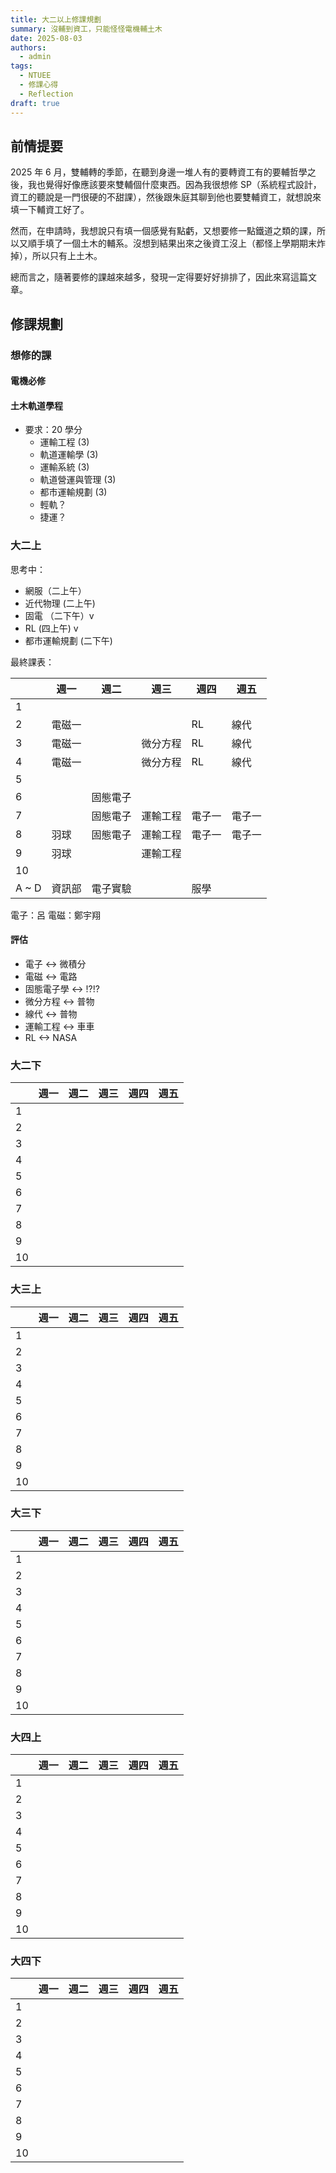 ```yaml
---
title: 大二以上修課規劃
summary: 沒輔到資工，只能怪怪電機輔土木
date: 2025-08-03
authors:
  - admin
tags:
  - NTUEE
  - 修課心得
  - Reflection
draft: true
---
```


## 前情提要

2025 年 6 月，雙輔轉的季節，在聽到身邊一堆人有的要轉資工有的要輔哲學之後，我也覺得好像應該要來雙輔個什麼東西。因為我很想修 SP（系統程式設計，資工的聽說是一門很硬的不甜課），然後跟朱庭其聊到他也要雙輔資工，就想說來填一下輔資工好了。

然而，在申請時，我想說只有填一個感覺有點虧，又想要修一點鐵道之類的課，所以又順手填了一個土木的輔系。沒想到結果出來之後資工沒上（都怪上學期期末炸掉），所以只有上土木。

總而言之，隨著要修的課越來越多，發現一定得要好好排排了，因此來寫這篇文章。

## 修課規劃

### 想修的課

#### 電機必修

#### 土木軌道學程

- 要求：20 學分
  - 運輸工程 (3)
  - 軌道運輸學 (3)
  - 運輸系統 (3)
  - 軌道營運與管理 (3)
  - 都市運輸規劃 (3)
  - 輕軌？
  - 捷運？

### 大二上

思考中：

- 網服（二上午）
- 近代物理 (二上午)
- 固電 （二下午）v
- RL (四上午) v
- 都市運輸規劃 (二下午)

最終課表：

|       | 週一   | 週二     | 週三     | 週四   | 週五   |
| ----- | ------ | -------- | -------- | ------ | ------ |
| 1     |        |          |          |        |        |
| 2     | 電磁一 |          |          | RL     | 線代   |
| 3     | 電磁一 |          | 微分方程 | RL     | 線代   |
| 4     | 電磁一 |          | 微分方程 | RL     | 線代   |
| 5     |        |          |          |        |        |
| 6     |        | 固態電子 |          |        |        |
| 7     |        | 固態電子 | 運輸工程 | 電子一 | 電子一 |
| 8     | 羽球   | 固態電子 | 運輸工程 | 電子一 | 電子一 |
| 9     | 羽球   |          | 運輸工程 |        |        |
| 10    |        |          |          |        |        |
| A ~ D | 資訊部 | 電子實驗 |          | 服學   |        |

電子：呂
電磁：鄭宇翔

#### 評估

- 電子 <-> 微積分
- 電磁 <-> 電路
- 固態電子學 <-> !?!?
- 微分方程 <-> 普物
- 線代 <-> 普物
- 運輸工程 <-> 車車
- RL <-> NASA

### 大二下

|     | 週一 | 週二 | 週三 | 週四 | 週五 |
| --- | ---- | ---- | ---- | ---- | ---- |
| 1   |      |      |      |      |      |
| 2   |      |      |      |      |      |
| 3   |      |      |      |      |      |
| 4   |      |      |      |      |      |
| 5   |      |      |      |      |      |
| 6   |      |      |      |      |      |
| 7   |      |      |      |      |      |
| 8   |      |      |      |      |      |
| 9   |      |      |      |      |      |
| 10  |      |      |      |      |      |

### 大三上

|     | 週一 | 週二 | 週三 | 週四 | 週五 |
| --- | ---- | ---- | ---- | ---- | ---- |
| 1   |      |      |      |      |      |
| 2   |      |      |      |      |      |
| 3   |      |      |      |      |      |
| 4   |      |      |      |      |      |
| 5   |      |      |      |      |      |
| 6   |      |      |      |      |      |
| 7   |      |      |      |      |      |
| 8   |      |      |      |      |      |
| 9   |      |      |      |      |      |
| 10  |      |      |      |      |      |

### 大三下

|     | 週一 | 週二 | 週三 | 週四 | 週五 |
| --- | ---- | ---- | ---- | ---- | ---- |
| 1   |      |      |      |      |      |
| 2   |      |      |      |      |      |
| 3   |      |      |      |      |      |
| 4   |      |      |      |      |      |
| 5   |      |      |      |      |      |
| 6   |      |      |      |      |      |
| 7   |      |      |      |      |      |
| 8   |      |      |      |      |      |
| 9   |      |      |      |      |      |
| 10  |      |      |      |      |      |

### 大四上

|     | 週一 | 週二 | 週三 | 週四 | 週五 |
| --- | ---- | ---- | ---- | ---- | ---- |
| 1   |      |      |      |      |      |
| 2   |      |      |      |      |      |
| 3   |      |      |      |      |      |
| 4   |      |      |      |      |      |
| 5   |      |      |      |      |      |
| 6   |      |      |      |      |      |
| 7   |      |      |      |      |      |
| 8   |      |      |      |      |      |
| 9   |      |      |      |      |      |
| 10  |      |      |      |      |      |

### 大四下

|     | 週一 | 週二 | 週三 | 週四 | 週五 |
| --- | ---- | ---- | ---- | ---- | ---- |
| 1   |      |      |      |      |      |
| 2   |      |      |      |      |      |
| 3   |      |      |      |      |      |
| 4   |      |      |      |      |      |
| 5   |      |      |      |      |      |
| 6   |      |      |      |      |      |
| 7   |      |      |      |      |      |
| 8   |      |      |      |      |      |
| 9   |      |      |      |      |      |
| 10  |      |      |      |      |      |
